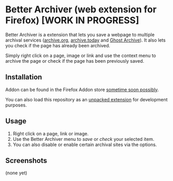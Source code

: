 # Better Archiver (web extension for Firefox) [WORK IN PROGRESS]

Better Archiver is a extension that lets you save a webpage to multiple archival services ([archive.org](https://archive.org/), [archive.today](https://archive.today) and [Ghost Archive](https://ghostarchive.org)). It also lets you check if the page has already been archived.

Simply right click on a page, image or link and use the context menu to archive the page or check if the page has been previously saved.

## Installation

Addon can be found in the Firefox Addon store [sometime soon possibly](https://example.com).

You can also load this repository as an [unpacked extension](https://extensionworkshop.com/documentation/develop/temporary-installation-in-firefox) for development purposes.

## Usage

1. Right click on a page, link or image.
2. Use the Better Archiver menu to *save* or *check* your selected item.
3. You can also disable or enable certain archival sites via the options.

## Screenshots

(none yet)